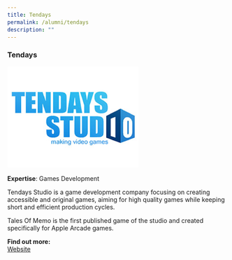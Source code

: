 ```yaml
---
title: Tendays
permalink: /alumni/tendays
description: ""
---
```

### Tendays

![Alt text for image on Isomer site](/images/alumni/tendays.png)

**Expertise**: 
Games Development

Tendays Studio is a game development company focusing on creating accessible and original games, aiming for high quality games while keeping short and efficient production cycles.

Tales Of Memo is the first published game of the studio and created specifically for Apple Arcade games. 



**Find out more:** \
[Website](https://www.tendays-studio.com/)
